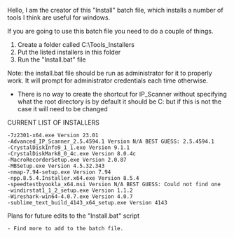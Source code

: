 Hello, I am the creator of this "Install" batch file, which installs a number of tools I think are useful for windows.

If you are going to use this batch file you need to do a couple of things.

1. Create a folder called C:\Tools_Installers
2. Put the listed installers in this folder
3. Run the "Install.bat" file

Note: the install.bat file should be run as administrator for it to properly work. It will prompt for administrator credentials each time otherwise.
- There is no way to create the shortcut for IP_Scanner without specifying what the root directory is by default it should be C: but if this is not the case it will need to be changed

CURRENT LIST OF INSTALLERS

	-7z2301-x64.exe Version 23.01
	-Advanced_IP_Scanner_2.5.4594.1 Version N/A BEST GUESS: 2.5.4594.1
	-CrystalDiskInfo9_1_1.exe Version 9.1.1
	-CrystalDiskMark8_0_4c.exe Version 8.0.4c
	-MacroRecorderSetup.exe Version 2.0.87
	-MBSetup.exe Version 4.5.32.343
	-nmap-7.94-setup.exe Version 7.94
	-npp.8.5.4.Installer.x64.exe Version 8.5.4
	-speedtestbyookla_x64.msi Version N/A BEST GUESS: Could not find one
	-windirstat1_1_2_setup.exe Version 1.1.2
	-Wireshark-win64-4.0.7.exe Version 4.0.7
	-sublime_text_build_4143_x64_setup.exe Version 4143

Plans for future edits to the "Install.bat" script

	- Find more to add to the batch file.
